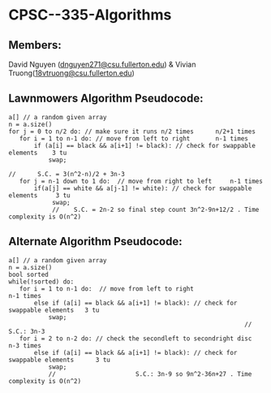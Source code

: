 # CPSC--335-Algorithms

## Members:
 David Nguyen (dnguyen271@csu.fullerton.edu) & Vivian Truong(18vtruong@csu.fullerton.edu)

## Lawnmowers Algorithm Pseudocode:
    
    a[] // a random given array
    n = a.size()
    for j = 0 to n/2 do: // make sure it runs n/2 times      n/2+1 times
       for i = 1 to n-1 do: // move from left to right       n-1 times
           if (a[i] == black && a[i+1] != black): // check for swappable elements    3 tu
               swap;
                                                                                       //      S.C. = 3(n^2-n)/2 + 3n-3
       for j = n-1 down to 1 do:  // move from right to left     n-1 times
           if(a[j] == white && a[j-1] != white): // check for swappable elements     3 tu
                swap;
                //    S.C. = 2n-2 so final step count 3n^2-9n+12/2 . Time complexity is O(n^2)
## Alternate Algorithm Pseudocode:

    a[] // a random given array
    n = a.size()
    bool sorted
    while(!sorted) do:
       for i = 1 to n-1 do:  // move from left to right                      n-1 times
           else if (a[i] == black && a[i+1] != black): // check for swappable elements   3 tu
               swap;
                                                                     //                        S.C.: 3n-3
       for i = 2 to n-2 do: // check the secondleft to secondright disc      n-3 times
           else if (a[i] == black && a[i+1] != black): // check for swappable elements      3 tu
               swap;                           
               //                      S.C.: 3n-9 so 9n^2-36n+27 . Time complexity is O(n^2)
